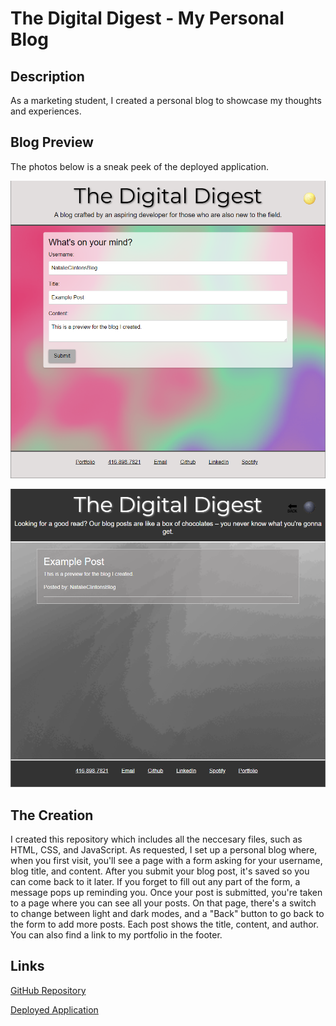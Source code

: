 # The Digital Digest - My Personal Blog

## Description

As a marketing student, I created a personal blog to showcase my thoughts and experiences.


## Blog Preview

The photos below is a sneak peek of the deployed application.

![Photo of the Light Mode Preview](./assets/images/Light%20Mode%20Preview.png)

![Photo of the Dark Mode Preview](./assets/images/Dark%20Mode%20Preview.png)

## The Creation

I created this repository which includes all the neccesary files, such as HTML, CSS, and JavaScript. As requested, I set up a personal blog where, when you first visit, you'll see a page with a form asking for your username, blog title, and content. After you submit your blog post, it's saved so you can come back to it later. If you forget to fill out any part of the form, a message pops up reminding you. Once your post is submitted, you're taken to a page where you can see all your posts. On that page, there's a switch to change between light and dark modes, and a "Back" button to go back to the form to add more posts. Each post shows the title, content, and author. You can also find a link to my portfolio in the footer.


## Links

[GitHub Repository](https://github.com/NatalieClinton/The-Digital-Digest-Blog)

[Deployed Application](https://natalieclinton.github.io/The-Digital-Digest-Blog/)